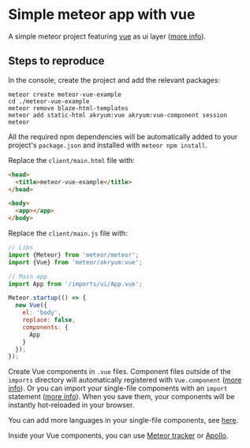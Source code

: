 # Simple meteor app with vue

A simple meteor project featuring [vue](https://vuejs.org/) as ui layer ([more info](https://github.com/Akryum/meteor-vue-component)).

## Steps to reproduce

In the console, create the project and add the relevant packages:

    meteor create meteor-vue-example
    cd ./meteor-vue-example
    meteor remove blaze-html-templates
    meteor add static-html akryum:vue akryum:vue-component session
    meteor

All the required npm dependencies will be automatically added to your project's `package.json` and installed with `meteor npm install`.

Replace the `client/main.html` file with:

```html
<head>
  <title>meteor-vue-example</title>
</head>

<body>
  <app></app>
</body>
```

Replace the `client/main.js` file with:

```javascript
// Libs
import {Meteor} from 'meteor/meteor';
import {Vue} from 'meteor/akryum:vue';

// Main app
import App from '/imports/ui/App.vue';

Meteor.startup(() => {
  new Vue({
    el: 'body',
    replace: false,
    components: {
      App
    }
  });
});
```

Create Vue components in `.vue` files. Component files outside of the `imports` directory will automatically registered with `Vue.component` ([more info](https://github.com/Akryum/meteor-vue-component/tree/master/packages/vue-component#global-vue-components)). Or you can import your single-file components with an `import` statement ([more info](https://github.com/Akryum/meteor-vue-component/tree/master/packages/vue-component#manual-import)). When you save them, your components will be instantly hot-reloaded in your browser.

You can add more languages in your single-file components, see [here](https://github.com/Akryum/meteor-vue-component/tree/master/packages/vue-component#language-packages).

Inside your Vue components, you can use [Meteor tracker](https://github.com/Akryum/meteor-vue-component/tree/master/packages/vue#usage) or [Apollo](https://github.com/Akryum/meteor-vue-component/tree/master/packages/vue-apollo#installation).
